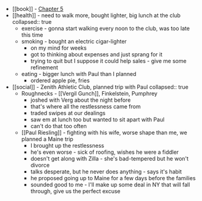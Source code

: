 - [[book]] - [Chapter 5](https://standardebooks.org/ebooks/sinclair-lewis/babbitt/text/chapter-5)
- [[health]] - need to walk more, bought lighter, big lunch at the club
  collapsed:: true
	- exercise - gonna start walking every noon to the club, was too late this time
	- smoking - bought an electric cigar-lighter
		- on my mind for weeks
		- got to thinking about expenses and just sprang for it
		- trying to quit but I suppose it could help sales - give me some refinement
	- eating - bigger lunch with Paul than I planned
		- ordered apple pie, fries
- [[social]] - Zenith Athletic Club, planned trip with Paul
  collapsed:: true
	- Roughnecks - [[Vergil Gunch]], Finkelstein, Pumphrey
		- joshed with Verg about the night before
		- that's where all the restlessness came from
		- traded swipes at our dealings
		- saw em at lunch too but wanted to sit apart with Paul
		- can't do that too often
	- [[Paul Riesling]] - fighting with his wife, worse shape than me, we planned a Maine trip
		- I brought up the restlessness
		- he's even worse - sick of roofing, wishes he were a fiddler
		- doesn't get along with Zilla - she's bad-tempered but he won't divorce
		- talks desperate, but he never does anything - says it's habit
		- he proposed going up to Maine for a few days before the families
		- sounded good to me - I'll make up some deal in NY that will fall through, give us the perfect excuse